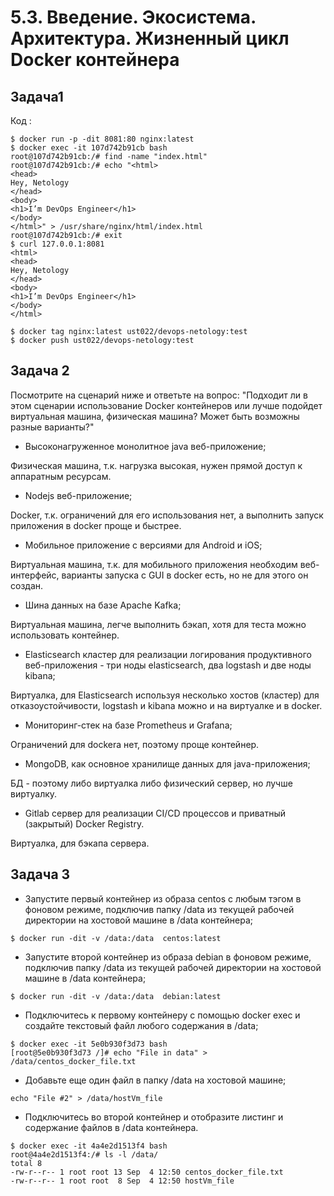 # 5.3. Введение. Экосистема. Архитектура. Жизненный цикл Docker контейнера

## Задача1

Код : 

```
$ docker run -p -dit 8081:80 nginx:latest
$ docker exec -it 107d742b91cb bash
root@107d742b91cb:/# find -name "index.html"
root@107d742b91cb:/# echo "<html>
<head>
Hey, Netology
</head>
<body>
<h1>I’m DevOps Engineer</h1>
</body>
</html>" > /usr/share/nginx/html/index.html
root@107d742b91cb:/# exit
$ curl 127.0.0.1:8081
<html>
<head>
Hey, Netology
</head>
<body>
<h1>I’m DevOps Engineer</h1>
</body>
</html>

$ docker tag nginx:latest ust022/devops-netology:test
$ docker push ust022/devops-netology:test
```

## Задача 2

Посмотрите на сценарий ниже и ответьте на вопрос: "Подходит ли в этом сценарии использование Docker контейнеров или лучше подойдет виртуальная машина, физическая машина? Может быть возможны разные варианты?"

- Высоконагруженное монолитное java веб-приложение;

Физическая машина, т.к. нагрузка высокая, нужен прямой доступ к аппаратным ресурсам. 

- Nodejs веб-приложение;

Docker, т.к. ограничений для его использования нет, а выполнить запуск приложения в docker проще и быстрее. 

- Мобильное приложение c версиями для Android и iOS;

Виртуальная машина, т.к. для мобильного приложения необходим веб-интерфейс, варианты запуска с GUI в docker есть, но не для этого он создан.

- Шина данных на базе Apache Kafka;

Виртуальная машина, легче выполнить бэкап, хотя для теста можно использовать контейнер. 

- Elasticsearch кластер для реализации логирования продуктивного веб-приложения - три ноды elasticsearch, два logstash и две ноды kibana;

Виртуалка, для Elasticsearch используя несколько хостов (кластер) для отказоустойчивости, logstash и kibana можно и на виртуалке и в docker.

- Мониторинг-стек на базе Prometheus и Grafana;

Ограничений для dockera нет, поэтому проще контейнер. 

- MongoDB, как основное хранилище данных для java-приложения;

БД - поэтому либо виртуалка либо физический сервер, но лучше виртуалку. 

- Gitlab сервер для реализации CI/CD процессов и приватный (закрытый) Docker Registry.

Виртуалка, для бэкапа сервера. 


## Задача 3


- Запустите первый контейнер из образа centos c любым тэгом в фоновом режиме, подключив папку /data из текущей рабочей директории на хостовой машине в /data контейнера;

```
$ docker run -dit -v /data:/data  centos:latest
```

- Запустите второй контейнер из образа debian в фоновом режиме, подключив папку /data из текущей рабочей директории на хостовой машине в /data контейнера;

```
$ docker run -dit -v /data:/data  debian:latest

```

- Подключитесь к первому контейнеру с помощью docker exec и создайте текстовый файл любого содержания в /data;
```
$ docker exec -it 5e0b930f3d73 bash
[root@5e0b930f3d73 /]# echo "File in data" > /data/centos_docker_file.txt
```

- Добавьте еще один файл в папку /data на хостовой машине;

```
echo "File #2" > /data/hostVm_file
```

- Подключитесь во второй контейнер и отобразите листинг и содержание файлов в /data контейнера.

```
$ docker exec -it 4a4e2d1513f4 bash
root@4a4e2d1513f4:/# ls -l /data/
total 8
-rw-r--r-- 1 root root 13 Sep  4 12:50 centos_docker_file.txt
-rw-r--r-- 1 root root  8 Sep  4 12:50 hostVm_file

```

